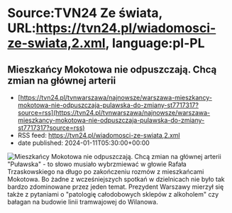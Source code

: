 # Source:TVN24 Ze świata, URL:https://tvn24.pl/wiadomosci-ze-swiata,2.xml, language:pl-PL

## Mieszkańcy Mokotowa nie odpuszczają. Chcą zmian na głównej arterii
 - [https://tvn24.pl/tvnwarszawa/najnowsze/warszawa-mieszkancy-mokotowa-nie-odpuszczaja-pulawska-do-zmiany-st7717317?source=rss](https://tvn24.pl/tvnwarszawa/najnowsze/warszawa-mieszkancy-mokotowa-nie-odpuszczaja-pulawska-do-zmiany-st7717317?source=rss)
 - RSS feed: https://tvn24.pl/wiadomosci-ze-swiata,2.xml
 - date published: 2024-01-11T05:30:00+00:00

<img alt="Mieszkańcy Mokotowa nie odpuszczają. Chcą zmian na głównej arterii" src="https://tvn24.pl/tvnwarszawa/najnowsze/cdn-zdjecie-z0ihor-glowna-arteria-mokotowa-nie-jest-przyjazna-pieszym-7131704/alternates/LANDSCAPE_1280" />
    "Puławska" - to słowo musiało wybrzmiewać w głowie Rafała Trzaskowskiego na długo po zakończeniu rozmów z mieszkańcami Mokotowa. Bo żadne z wcześniejszych spotkań w dzielnicach nie było tak bardzo zdominowane przez jeden temat. Prezydent Warszawy mierzył się także z pytaniami o "patologię całodobowych sklepów z alkoholem" czy bałagan na budowie linii tramwajowej do Wilanowa.

